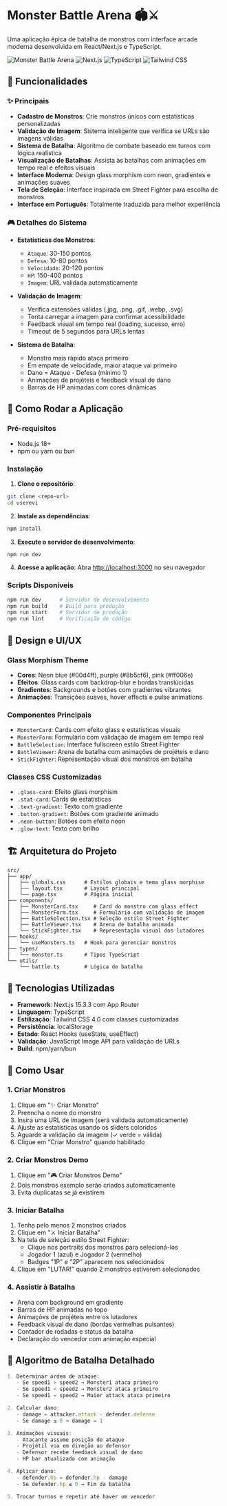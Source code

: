 # Monster Battle Arena 🏟️⚔️

Uma aplicação épica de batalha de monstros com interface arcade moderna desenvolvida em React/Next.js e TypeScript.

![Monster Battle Arena](https://img.shields.io/badge/Status-Completo-brightgreen)
![Next.js](https://img.shields.io/badge/Next.js-15.3.3-black)
![TypeScript](https://img.shields.io/badge/TypeScript-5.0-blue)
![Tailwind CSS](https://img.shields.io/badge/Tailwind-4.0-38bdf8)

## 🎯 Funcionalidades

### ✨ Principais
- **Cadastro de Monstros**: Crie monstros únicos com estatísticas personalizadas
- **Validação de Imagem**: Sistema inteligente que verifica se URLs são imagens válidas
- **Sistema de Batalha**: Algoritmo de combate baseado em turnos com lógica realística
- **Visualização de Batalhas**: Assista às batalhas com animações em tempo real e efeitos visuais
- **Interface Moderna**: Design glass morphism com neon, gradientes e animações suaves
- **Tela de Seleção**: Interface inspirada em Street Fighter para escolha de monstros
- **Interface em Português**: Totalmente traduzida para melhor experiência

### 🎮 Detalhes do Sistema
- **Estatísticas dos Monstros**:
  - `Ataque`: 30-150 pontos
  - `Defesa`: 10-80 pontos 
  - `Velocidade`: 20-120 pontos
  - `HP`: 150-400 pontos
  - `Imagem`: URL validada automaticamente

- **Validação de Imagem**:
  - Verifica extensões válidas (.jpg, .png, .gif, .webp, .svg)
  - Tenta carregar a imagem para confirmar acessibilidade
  - Feedback visual em tempo real (loading, sucesso, erro)
  - Timeout de 5 segundos para URLs lentas

- **Sistema de Batalha**:
  - Monstro mais rápido ataca primeiro
  - Em empate de velocidade, maior ataque vai primeiro
  - Dano = Ataque - Defesa (mínimo 1)
  - Animações de projéteis e feedback visual de dano
  - Barras de HP animadas com cores dinâmicas

## 🚀 Como Rodar a Aplicação

### Pré-requisitos
- Node.js 18+ 
- npm ou yarn ou bun

### Instalação

1. **Clone o repositório**:
```bash
git clone <repo-url>
cd userevi
```

2. **Instale as dependências**:
```bash
npm install
```

3. **Execute o servidor de desenvolvimento**:
```bash
npm run dev
```

4. **Acesse a aplicação**:
Abra [http://localhost:3000](http://localhost:3000) no seu navegador

### Scripts Disponíveis

```bash
npm run dev      # Servidor de desenvolvimento
npm run build    # Build para produção
npm run start    # Servidor de produção
npm run lint     # Verificação de código
```

## 🎨 Design e UI/UX

### Glass Morphism Theme
- **Cores**: Neon blue (#00d4ff), purple (#8b5cf6), pink (#ff006e)
- **Efeitos**: Glass cards com backdrop-blur e bordas translúcidas
- **Gradientes**: Backgrounds e botões com gradientes vibrantes
- **Animações**: Transições suaves, hover effects e pulse animations

### Componentes Principais
- `MonsterCard`: Cards com efeito glass e estatísticas visuais
- `MonsterForm`: Formulário com validação de imagem em tempo real
- `BattleSelection`: Interface fullscreen estilo Street Fighter
- `BattleViewer`: Arena de batalha com animações de projéteis e dano
- `StickFighter`: Representação visual dos monstros em batalha

### Classes CSS Customizadas
- `.glass-card`: Efeito glass morphism
- `.stat-card`: Cards de estatísticas
- `.text-gradient`: Texto com gradiente
- `.button-gradient`: Botões com gradiente animado
- `.neon-button`: Botões com efeito neon
- `.glow-text`: Texto com brilho

## 🏗️ Arquitetura do Projeto

```
src/
├── app/
│   ├── globals.css      # Estilos globais e tema glass morphism
│   ├── layout.tsx       # Layout principal
│   └── page.tsx         # Página inicial
├── components/
│   ├── MonsterCard.tsx     # Card do monstro com glass effect
│   ├── MonsterForm.tsx     # Formulário com validação de imagem
│   ├── BattleSelection.tsx # Seleção estilo Street Fighter
│   ├── BattleViewer.tsx    # Arena de batalha animada
│   └── StickFighter.tsx    # Representação visual dos lutadores
├── hooks/
│   └── useMonsters.ts   # Hook para gerenciar monstros
├── types/
│   └── monster.ts       # Tipos TypeScript
└── utils/
    └── battle.ts        # Lógica de batalha
```

## 🔧 Tecnologias Utilizadas

- **Framework**: Next.js 15.3.3 com App Router
- **Linguagem**: TypeScript
- **Estilização**: Tailwind CSS 4.0 com classes customizadas
- **Persistência**: localStorage
- **Estado**: React Hooks (useState, useEffect)
- **Validação**: JavaScript Image API para validação de URLs
- **Build**: npm/yarn/bun

## 🎲 Como Usar

### 1. Criar Monstros
1. Clique em "✨ Criar Monstro"
2. Preencha o nome do monstro
3. Insira uma URL de imagem (será validada automaticamente)
4. Ajuste as estatísticas usando os sliders coloridos
5. Aguarde a validação da imagem (✓ verde = válida)
6. Clique em "Criar Monstro" quando habilitado

### 2. Criar Monstros Demo
1. Clique em "🎮 Criar Monstros Demo"
2. Dois monstros exemplo serão criados automaticamente
3. Evita duplicatas se já existirem

### 3. Iniciar Batalha
1. Tenha pelo menos 2 monstros criados
2. Clique em "⚔️ Iniciar Batalha"
3. Na tela de seleção estilo Street Fighter:
   - Clique nos portraits dos monstros para selecioná-los
   - Jogador 1 (azul) e Jogador 2 (vermelho)
   - Badges "1P" e "2P" aparecem nos selecionados
4. Clique em "LUTAR!" quando 2 monstros estiverem selecionados

### 4. Assistir à Batalha
- Arena com background em gradiente
- Barras de HP animadas no topo
- Animações de projéteis entre os lutadores
- Feedback visual de dano (bordas vermelhas pulsantes)
- Contador de rodadas e status da batalha
- Declaração do vencedor com animação especial

## 🎯 Algoritmo de Batalha Detalhado

```typescript
1. Determinar ordem de ataque:
   - Se speed1 > speed2 → Monster1 ataca primeiro
   - Se speed1 < speed2 → Monster2 ataca primeiro  
   - Se speed1 = speed2 → Maior attack ataca primeiro

2. Calcular dano:
   - damage = attacker.attack - defender.defense
   - Se damage ≤ 0 → damage = 1

3. Animações visuais:
   - Atacante assume posição de ataque
   - Projétil voa em direção ao defensor
   - Defensor recebe feedback visual de dano
   - HP bar atualizada com animação

4. Aplicar dano:
   - defender.hp = defender.hp - damage
   - Se defender.hp ≤ 0 → Fim da batalha

5. Trocar turnos e repetir até haver um vencedor
```